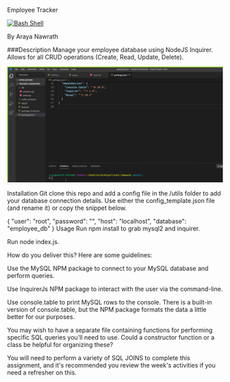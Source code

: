 
Employee Tracker

[![Bash Shell](https://badges.frapsoft.com/bash/v1/bash.png?v=103)](https://github.com/ellerbrock/open-source-badges/)

By Araya Nawrath 

###Description
Manage your employee database using NodeJS Inquirer. Allows for all CRUD operations (Create, Read, Update, Delete).

![ Employee Tracker Demo](tracker-homework-working.gif)

Installation
Git clone this repo and add a config file in the /utils folder to add your database connection details. Use either the config_template.json file (and rename it) or copy the snippet below.

{
    "user": "root",
    "password": "",
    "host": "localhost",
    "database": "employee_db"
}
Usage
Run npm install to grab mysql2 and inquirer.

Run node index.js.




How do you deliver this? Here are some guidelines:


Use the MySQL NPM package to connect to your MySQL database and perform queries.


Use InquirerJs NPM package to interact with the user via the command-line.


Use console.table to print MySQL rows to the console. There is a built-in version of console.table, but the NPM package formats the data a little better for our purposes.


You may wish to have a separate file containing functions for performing specific SQL queries you'll need to use. Could a constructor function or a class be helpful for organizing these?


You will need to perform a variety of SQL JOINS to complete this assignment, and it's recommended you review the week's activities if you need a refresher on this.